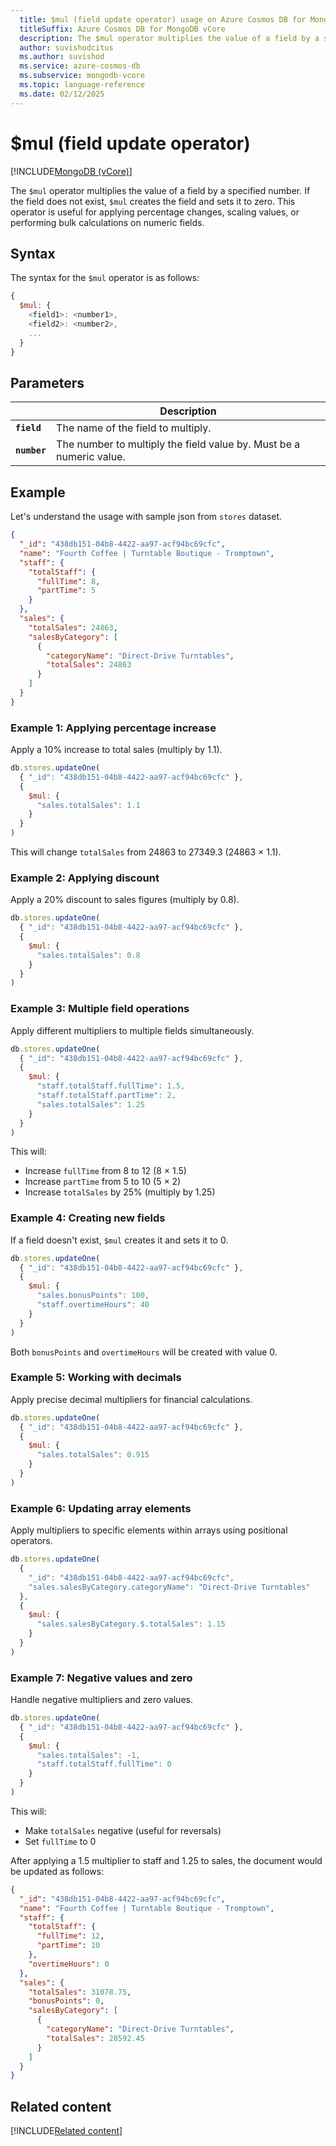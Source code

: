 ```yaml
---
  title: $mul (field update operator) usage on Azure Cosmos DB for MongoDB vCore
  titleSuffix: Azure Cosmos DB for MongoDB vCore
  description: The $mul operator multiplies the value of a field by a specified number.
  author: suvishodcitus
  ms.author: suvishod
  ms.service: azure-cosmos-db
  ms.subservice: mongodb-vcore
  ms.topic: language-reference
  ms.date: 02/12/2025
---
```


# $mul (field update operator)

[!INCLUDE[MongoDB (vCore)](~/reusable-content/ce-skilling/azure/includes/cosmos-db/includes/appliesto-mongodb-vcore.md)]

The `$mul` operator multiplies the value of a field by a specified number. If the field does not exist, `$mul` creates the field and sets it to zero. This operator is useful for applying percentage changes, scaling values, or performing bulk calculations on numeric fields.

## Syntax

The syntax for the `$mul` operator is as follows:

```javascript
{
  $mul: {
    <field1>: <number1>,
    <field2>: <number2>,
    ...
  }
}
```

## Parameters

| | Description |
| --- | --- |
| **`field`** | The name of the field to multiply. |
| **`number`** | The number to multiply the field value by. Must be a numeric value. |

## Example

Let's understand the usage with sample json from `stores` dataset.

```json
{
  "_id": "438db151-04b8-4422-aa97-acf94bc69cfc",
  "name": "Fourth Coffee | Turntable Boutique - Tromptown",
  "staff": {
    "totalStaff": {
      "fullTime": 8,
      "partTime": 5
    }
  },
  "sales": {
    "totalSales": 24863,
    "salesByCategory": [
      {
        "categoryName": "Direct-Drive Turntables",
        "totalSales": 24863
      }
    ]
  }
}
```

### Example 1: Applying percentage increase

Apply a 10% increase to total sales (multiply by 1.1).

```javascript
db.stores.updateOne(
  { "_id": "438db151-04b8-4422-aa97-acf94bc69cfc" },
  {
    $mul: {
      "sales.totalSales": 1.1
    }
  }
)
```

This will change `totalSales` from 24863 to 27349.3 (24863 × 1.1).

### Example 2: Applying discount

Apply a 20% discount to sales figures (multiply by 0.8).

```javascript
db.stores.updateOne(
  { "_id": "438db151-04b8-4422-aa97-acf94bc69cfc" },
  {
    $mul: {
      "sales.totalSales": 0.8
    }
  }
)
```

### Example 3: Multiple field operations

Apply different multipliers to multiple fields simultaneously.

```javascript
db.stores.updateOne(
  { "_id": "438db151-04b8-4422-aa97-acf94bc69cfc" },
  {
    $mul: {
      "staff.totalStaff.fullTime": 1.5,
      "staff.totalStaff.partTime": 2,
      "sales.totalSales": 1.25
    }
  }
)
```

This will:
- Increase `fullTime` from 8 to 12 (8 × 1.5)
- Increase `partTime` from 5 to 10 (5 × 2)
- Increase `totalSales` by 25% (multiply by 1.25)

### Example 4: Creating new fields

If a field doesn't exist, `$mul` creates it and sets it to 0.

```javascript
db.stores.updateOne(
  { "_id": "438db151-04b8-4422-aa97-acf94bc69cfc" },
  {
    $mul: {
      "sales.bonusPoints": 100,
      "staff.overtimeHours": 40
    }
  }
)
```

Both `bonusPoints` and `overtimeHours` will be created with value 0.

### Example 5: Working with decimals

Apply precise decimal multipliers for financial calculations.

```javascript
db.stores.updateOne(
  { "_id": "438db151-04b8-4422-aa97-acf94bc69cfc" },
  {
    $mul: {
      "sales.totalSales": 0.915
    }
  }
)
```

### Example 6: Updating array elements

Apply multipliers to specific elements within arrays using positional operators.

```javascript
db.stores.updateOne(
  {
    "_id": "438db151-04b8-4422-aa97-acf94bc69cfc",
    "sales.salesByCategory.categoryName": "Direct-Drive Turntables"
  },
  {
    $mul: {
      "sales.salesByCategory.$.totalSales": 1.15
    }
  }
)
```

### Example 7: Negative values and zero

Handle negative multipliers and zero values.

```javascript
db.stores.updateOne(
  { "_id": "438db151-04b8-4422-aa97-acf94bc69cfc" },
  {
    $mul: {
      "sales.totalSales": -1,
      "staff.totalStaff.fullTime": 0
    }
  }
)
```

This will:
- Make `totalSales` negative (useful for reversals)
- Set `fullTime` to 0

After applying a 1.5 multiplier to staff and 1.25 to sales, the document would be updated as follows:

```json
{
  "_id": "438db151-04b8-4422-aa97-acf94bc69cfc",
  "name": "Fourth Coffee | Turntable Boutique - Tromptown",
  "staff": {
    "totalStaff": {
      "fullTime": 12,
      "partTime": 10
    },
    "overtimeHours": 0
  },
  "sales": {
    "totalSales": 31078.75,
    "bonusPoints": 0,
    "salesByCategory": [
      {
        "categoryName": "Direct-Drive Turntables",
        "totalSales": 28592.45
      }
    ]
  }
}
```

## Related content

[!INCLUDE[Related content](../includes/related-content.md)]
